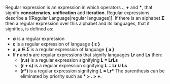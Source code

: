 Regular expression is an expression in which operators **.**, **+** and **\***, that signify **concatenates**, **unification** and **iteration**. Regular expressions describe a [[Regular Language|regular languages]]. If there is an alphabet **Σ** then a regular expression over this alphabet and its languages, that it signifies, is defined as:
- **∅** is a regular expression
- **ε** is a regular expression of language **{ ε }**
- **a, a ∈ Σ** is a regular expression of language **{ a }**
- If **r** and **s** are regular expressions that signify languages **Lr** and **Ls** then:
	- **(r.s)** is a regular expression signifying **L = LrLs**
	- **(r + s)** is a regular expression signifying **L = Lr ∪ Ls**
	- **(r\*)** is a regular expression signifying **L = Lr\***
	The parenthesis can be eliminated by priority such as **\* > . > +**.